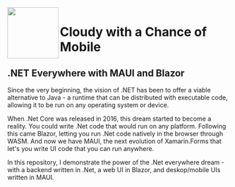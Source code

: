 <img align="left" width="116" height="116" src="https://raw.githubusercontent.com/matt-goldman/CloudyMobile/main/assets/cloud-mobile.png" />

# Cloudy with a Chance of Mobile
## .NET Everywhere with MAUI and Blazor

Since the very beginning, the vision of .NET has been to offer a viable alternative to Java - a runtime that can be distributed with executable code, allowing it to be run on any operating system or device.

When .Net Core was released in 2016, this dream started to become a reality. You could write .Net code that would run on any platform. Following this came Blazor, letting you run .Net code natively in the browser through WASM. And now we have MAUI, the next evolution of Xamarin.Forms that let's you write UI code that you can run anywhere.

In this repository, I demonstrate the power of the .Net everywhere dream - with a backend written in .Net, a web UI in Blazor, and deskop/mobile UIs written in MAUI.